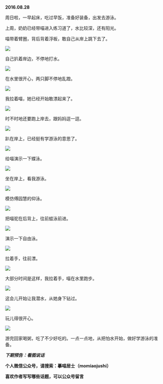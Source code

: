 
          
            
**2016.08.28**

周日啦，一早起床，吃过早饭，准备好装备，出发去游泳。

上周，奶奶已经带喵进入练习道了，水比较深，还有阳光。

喵带着臂圈，背后背着浮板，敢自己从岸上跳下去了。




![](//upload-images.jianshu.io/upload_images/51001-f75cad95ce60be6c.jpg)




自己扒着岸边，不停地打水。




![](//upload-images.jianshu.io/upload_images/51001-2f8f82f477c394c4.jpg)




在水里很开心，两只脚不停地乱蹬。




![](//upload-images.jianshu.io/upload_images/51001-d828d92fc0aeac33.jpg)




我拉着喵，她已经开始敢漂起来了。




![](//upload-images.jianshu.io/upload_images/51001-de87d743a97d4c0d.jpg)




时不时地还要跑上岸去，跟妈妈逗一逗。




![](//upload-images.jianshu.io/upload_images/51001-02f84cc14e5562a5.jpg)




趴在岸上，已经挺有学游泳的意思了。




![](//upload-images.jianshu.io/upload_images/51001-8db1d6942b9056c8.jpg)




给喵演示一下蝶泳。




![](//upload-images.jianshu.io/upload_images/51001-72287fb4e48920aa.jpg)




坐在岸上，看我游泳。




![](//upload-images.jianshu.io/upload_images/51001-bfdf3a041c56a105.jpg)




模仿傅园慧的仰泳。




![](//upload-images.jianshu.io/upload_images/51001-db71ec43e43c8fa2.jpg)




把喵驼在后背上，往前蛙泳前进。




![](//upload-images.jianshu.io/upload_images/51001-9f9c5fa822dfcebe.jpg)




演示一下自由泳。




![](//upload-images.jianshu.io/upload_images/51001-9d38b02f9dda2940.jpg)




拉着手，往前漂。




![](//upload-images.jianshu.io/upload_images/51001-1dcbd37a091f7a14.jpg)




大部分时间是这样，我拉着手，喵在水里跑步。




![](//upload-images.jianshu.io/upload_images/51001-79461d42b6c06b2f.jpg)




这会儿开始让我潜水，从她身下钻过。




![](//upload-images.jianshu.io/upload_images/51001-00d650dde09a4e95.jpg)




玩儿得很开心。




![](//upload-images.jianshu.io/upload_images/51001-5741a2f86c0cb605.jpg)




游完回家喝粥，吃了不少好吃的。一点一点地，从把怕水开始，做好学游泳的准备。


***下期预告：看图说话***


**个人微信公众号，请搜索：摹喵居士（momiaojushi）**

**喜欢作者写写哪些话题，可以公众号留言**

          
        